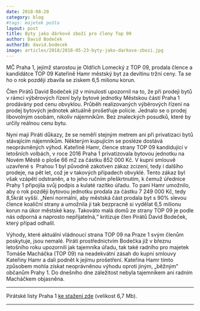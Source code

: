 ```yaml
---
date: 2018-08-20
category: blog
#tags: majetek pošta
layout: post
title: Byty jako dárkové zboží pro členy Top 09
author: David Bodeček
authorId: david.bodecek
image: articles/2018/2018-05-23-byty-jako-darkove-zbozi.jpg
---
```


MČ Praha&nbsp;1, jejímž starostou je Oldřich Lomecký z TOP 09, prodala člence a
kandidátce TOP 09 Kateřině Hamr městský byt za devítinu tržní ceny. Ta se ho
o&nbsp;rok později zbavila se ziskem 6,5 milionu korun.

Člen Pirátů David Bodeček již v minulosti upozornil na to, že při prodeji
bytů v&nbsp;rámci výběrových řízení byly bytové jednotky Městskou částí Praha&nbsp;1
prodávány pod cenu obvyklou. Průběh realizovaných výběrových řízení na
prodej bytových jednotek aktuálně prošetřuje policie. Jednalo se o prodej
libovolným osobám, nikoliv nájemníkům. Bez znaleckých posudků, které by
určily reálnou cenu bytu.

Nyní mají Piráti důkazy, že se neměří stejným metrem ani při privatizaci
bytů stávajícím nájemníkům. Některým kupujícím se posléze dostává
neoprávněných výhod. Kateřině Hamr, člence strany TOP 09 kandidující v&nbsp;
letošních volbách, v&nbsp;roce 2016 Praha&nbsp;1 privatizovala bytovou jednotku na
Novém Městě o&nbsp;ploše 66&nbsp;m2 za částku 852&nbsp;000&nbsp;Kč. V&nbsp;kupní smlouvě uzavřené s&nbsp;
Prahou&nbsp;1 byl původně zakotven zákaz zcizení, tedy i dalšího prodeje, na pět
let, což je v takových případech obvyklé. Tento zákaz byl však vzápětí
odstraněn, a to jeho ručním přeškrtnutím, k&nbsp;čemuž úřednice Prahy&nbsp;1 připojila
svůj podpis a kulaté razítko úřadu. To paní Hamr umožnilo, aby o&nbsp;rok později
bytovou jednotku prodala za částku 7&nbsp;249&nbsp;000 Kč, tedy 8,5krát vyšší.
„Není normální, aby městská část prodala byt s&nbsp;90% slevou člence koaliční
strany a umožnila jí tak bezpracně si vydělat 6,5 milionu korun na úkor
městské kasy. Takováto malá domů ze strany TOP&nbsp;09 je podle nás odporná a
naprosto nepřijatelná,“ kritizuje člen Pirátů David Bodeček, který případ
odhalil.

Výhody, které aktuální vládnoucí strana TOP&nbsp;09 na Praze&nbsp;1 svým členům
poskytuje, jsou nemalé. Piráti prostřednictvím Bodečka již v březnu
letošního roku upozornili jak tajemníka úřadu, tak také radního pro majetek
Tomáše Macháčka (TOP 09) na neadekvátní zásah do kupní smlouvy Kateřiny Hamr
a dali podnět k jejímu prošetření. Kateřina Hamr tímto způsobem mohla získat
neoprávněnou výhodu oproti jiným, „běžným“ občanům Prahy&nbsp;1. Do dnešního dne
záležitost nebyla tajemníkem ani radním Macháčkem objasněna.


---

Pirátské listy Praha 1 [ke stažení zde](/assets/pdf/pha-1-ii-metroplan.pdf) (velikost 6,7 Mb).

- - -
